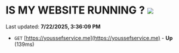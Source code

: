 # IS MY WEBSITE RUNNING ? [![](https://img.shields.io/static/v1?label=Sponsor&message=%E2%9D%A4&logo=GitHub&color=%23fe8e86)](https://github.com/sponsors/Youssef-Lehmam)

Last updated: **7/22/2025, 3:36:09 PM**

- `GET` [https://youssefservice.me](https://youssefservice.me) - **Up** (139ms)
